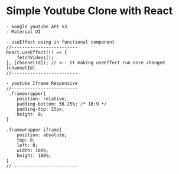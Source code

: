 # Simple Youtube Clone with React

    - Google youtube API v3
    - Material UI

    - useEffect using in functional component
    //-------------------------
    React.useEffect(() => {
        fetchVideos(); 
    }, [channelId]); // <-- It making useEffect run once changed [channelId]
    //-------------------------

    - youtube Iframe Responsive
    //-------------------------
     .framewrapper{
        position: relative;
        padding-bottom: 56.25%; /* 16:9 */
        padding-top: 25px;
        height: 0;
    }

    .framewrapper iframe{
        position: absolute;
        top: 0;
        left: 0;
        width: 100%;
        height: 100%;
    }
    //-------------------------